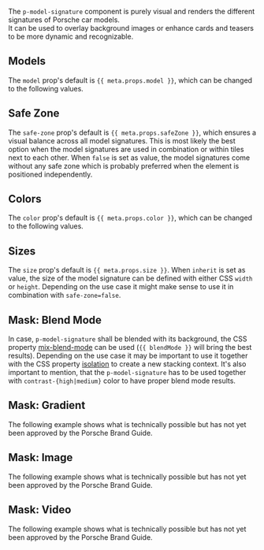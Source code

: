 <ComponentHeading name="Model Signature"></ComponentHeading>

The `p-model-signature` component is purely visual and renders the different signatures of Porsche car models.  
It can be used to overlay background images or enhance cards and teasers to be more dynamic and recognizable.

<TableOfContents></TableOfContents>

## Models

The `model` prop's default is `{{ meta.props.model }}`, which can be changed to the following values.

<Playground :markup="modelMarkup" :config="config">
  <PlaygroundSelect v-model="model" :values="models" name="model"></PlaygroundSelect>
</Playground>

## Safe Zone

The `safe-zone` prop's default is `{{ meta.props.safeZone }}`, which ensures a visual balance across all model
signatures. This is most likely the best option when the model signatures are used in combination or within tiles next
to each other. When `false` is set as value, the model signatures come without any safe zone which is probably preferred
when the element is positioned independently.

<Playground :markup="safeZoneMarkup" :config="config">
  <PlaygroundSelect v-model="safeZone" :values="safeZones" name="safe-zone"></PlaygroundSelect>
</Playground>

## Colors

The `color` prop's default is `{{ meta.props.color }}`, which can be changed to the following values.

<Playground :markup="colorMarkup" :config="config">
  <PlaygroundSelect v-model="color" :values="colors" name="color"></PlaygroundSelect>
</Playground>

## Sizes

The `size` prop's default is `{{ meta.props.size }}`. When `inherit` is set as value, the size of the model signature
can be defined with either CSS `width` or `height`. Depending on the use case it might make sense to use it in
combination with `safe-zone=false`.

<Playground :markup="sizeMarkup" :config="config">
  <PlaygroundSelect v-model="size" :values="sizes" name="size"></PlaygroundSelect>
</Playground>

## Mask: Blend Mode

In case, `p-model-signature` shall be blended with its background, the CSS property
[mix-blend-mode](https://developer.mozilla.org/en-US/docs/Web/CSS/mix-blend-mode) can be used (`{{ blendMode }}` will
bring the best results). Depending on the use case it may be important to use it together with the CSS property
[isolation](https://developer.mozilla.org/en-US/docs/Web/CSS/isolation) to create a new stacking context. It's also
important to mention, that the `p-model-signature` has to be used together with `contrast-{high|medium}` color to have
proper blend mode results.

<Playground :markup="blendModeMarkup" :config="config"></Playground>

## Mask: Gradient

<Notification heading="Experimental" state="warning">
  The following example shows what is technically possible but has not yet been approved by the Porsche Brand Guide.
</Notification>

<Playground :markup="gradientMarkup" :config="config"></Playground>

## Mask: Image

<Notification heading="Experimental" state="warning">
  The following example shows what is technically possible but has not yet been approved by the Porsche Brand Guide.
</Notification>

<Playground :markup="imageMarkup" :config="config"></Playground>

## Mask: Video

<Notification heading="Experimental" state="warning">
  The following example shows what is technically possible but has not yet been approved by the Porsche Brand Guide.
</Notification>

<Playground :markup="videoMarkup" :config="config"></Playground>

<script lang="ts">
import Vue from 'vue';
import Component from 'vue-class-component';
import { ModelSignatureColor, MODEL_SIGNATURE_COLORS, ModelSignatureModel, MODEL_SIGNATURE_MODELS, ModelSignatureSize, MODEL_SIGNATURE_SIZES } from './model-signature-utils';
import { getComponentMeta } from '@porsche-design-system/component-meta';

@Component
export default class Code extends Vue {
  config = { themeable: true, spacing: 'inline' };

  meta = getComponentMeta('p-model-signature');

  model: ModelSignatureModel = this.meta.props.model;
  models = MODEL_SIGNATURE_MODELS;
  get modelMarkup() {
    return `<p-model-signature model="${this.model}"></p-model-signature>`;
  }

  safeZone: boolean = false;
  safeZones = [true, false];
  get safeZoneMarkup() {
    return MODEL_SIGNATURE_MODELS.map((model) => `<div style="background: rgba(255,0,0,0.2); display: inline-block;">
  <p-model-signature safe-zone="${this.safeZone}" model="${model}"></p-model-signature>
</div>`).join('\n');
  }

  size: ModelSignatureSize = this.meta.props.size;
  sizes = MODEL_SIGNATURE_SIZES;
  get sizeMarkup() {
    const style = this.size === 'inherit' ? ' style="width: clamp(240px, 100%, 640px)"' : '';
    return `<p-model-signature size="${this.size}"${style}></p-model-signature>`;
  }

  color: ModelSignatureColor = this.meta.props.color;
  colors = MODEL_SIGNATURE_COLORS;
  get colorMarkup() {
    const style = this.color === 'inherit' ? ' style="background: deeppink"' : '';
    return `<p-model-signature color="${this.color}"${style}></p-model-signature>`;
  }

  blendMode = 'overlay';
  get blendModeMarkup() {
    return `<div style="isolation: isolate; background: #00aa3680; display: inline-block; padding: 32px;">
  <p-model-signature color="contrast-medium" safe-zone="false" style="mix-blend-mode: ${this.blendMode}"></p-model-signature>
</div>
<div style="isolation: isolate; background: #f2f2f280; display: inline-block; padding: 32px;">
  <p-model-signature color="contrast-medium" safe-zone="false" style="mix-blend-mode: ${this.blendMode}"></p-model-signature>
</div>
<div style="isolation: isolate; background: #1f1f1f80; display: inline-block; padding: 32px;">
  <p-model-signature color="contrast-medium" safe-zone="false" style="mix-blend-mode: ${this.blendMode}"></p-model-signature>
</div>
<div style="isolation: isolate; background: #c5004280; display: inline-block; padding: 32px;">
  <p-model-signature color="contrast-medium" safe-zone="false" style="mix-blend-mode: ${this.blendMode}"></p-model-signature>
</div>
<div style="isolation: isolate; background: #e1d4a480; display: inline-block; padding: 32px;">
  <p-model-signature color="contrast-medium" safe-zone="false" style="mix-blend-mode: ${this.blendMode}"></p-model-signature>
</div>
<div style="isolation: isolate; background: #0099e080; display: inline-block; padding: 32px;">
  <p-model-signature color="contrast-medium" safe-zone="false" style="mix-blend-mode: ${this.blendMode}"></p-model-signature>
</div>`;
  }

  get gradientMarkup() {
    return `<p-model-signature color="inherit" safe-zone="false" size="inherit" style="width: clamp(240px, 100%, 640px); background: linear-gradient(0deg, rgba(216,216,219,1) 0%, rgba(107,109,112,1) 100%);"></p-model-signature>`;
  }

  get imageMarkup() {
    return `<p-model-signature safe-zone="false" size="inherit" style="width: clamp(240px, 100%, 640px);">
  <img src="https://porsche-design-system.github.io/porsche-design-system/dessert.jpg" alt="Dessert" />
</p-model-signature>`;
  }

  get videoMarkup() {
    return `<p-model-signature safe-zone="false" size="inherit" style="width: clamp(240px, 100%, 640px);">
  <video
    poster="https://porsche-design-system.github.io/porsche-design-system/ocean.jpg"
    src="https://porsche-design-system.github.io/porsche-design-system/ocean.mp4"
    autoplay
    playsinline
    loop
    muted
  ></video>
</p-model-signature>`;
  }
}
</script>
